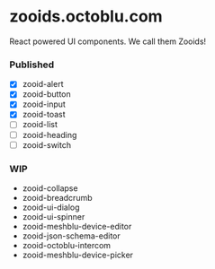 # zooids.octoblu.com
React powered UI components. We call them Zooids! 

### Published
- [x] zooid-alert 
- [x] zooid-button
- [x] zooid-input
- [x] zooid-toast
- [ ] zooid-list
- [ ] zooid-heading
- [ ] zooid-switch 

### WIP
- zooid-collapse
- zooid-breadcrumb
- zooid-ui-dialog
- zooid-ui-spinner
- zooid-meshblu-device-editor
- zooid-json-schema-editor
- zooid-octoblu-intercom
- zooid-meshblu-device-picker
